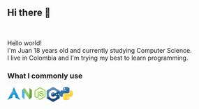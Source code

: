 ## Hi there 👋
<br>

Hello world! <br>
I'm Juan 18 years old and currently studying Computer Science.<br>
I live in Colombia and I'm trying my best to learn programming.

### What I commonly use
<img align="left" alt="C" width="30px" src="https://github.com/Adrephos/Adrephos/blob/main/archlinux.png" style="max-width:100%;">
<img align="left" alt="C" width="30px" src="https://github.com/Adrephos/Adrephos/blob/main/neovim.png" style="max-width:100%;">
<img align="left" alt="C" width="30px" src="https://github.com/Adrephos/Adrephos/blob/main/nodejs.png" style="max-width:100%;">
<img align="left" alt="C" width="30px" src="https://github.com/Adrephos/Adrephos/blob/main/c++.png" style="max-width:100%;">
<img align="left" alt="C" width="30px" src="https://github.com/Adrephos/Adrephos/blob/main/python.png" style="max-width:100%;">
